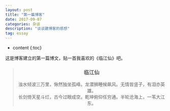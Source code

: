 ```yaml
---
layout: post
title: "第一篇博客"
date: 2017-09-07 
categories: 杂谈
description: "谈谈建博客的感想"
tag: essay
---   
```

* content
{:toc}

这是博客建立的第一篇博文，贴一首我喜欢的《临江仙》吧。

> ### <center>临江仙</center >
> <center> 浊水倾波三万里，愀然独坐孤峰。龙潜狮睡候飙风。无情皆竖子，有泪亦英雄。</center >
> 
> <center> 长剑倚天星斗烂，古今过眼成空。乾坤俯仰任穷通。半轮沧海上，一苇大江东。</center >
